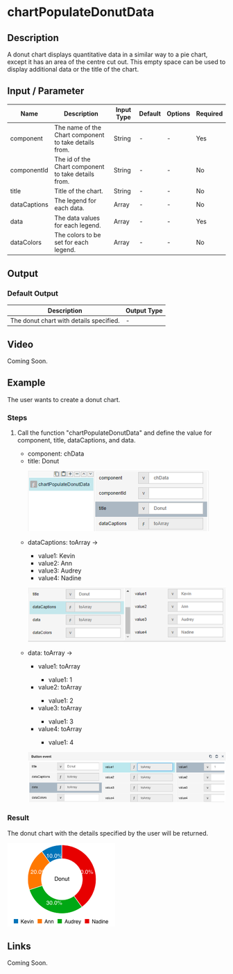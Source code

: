 # chartPopulateDonutData

## Description

A donut chart displays quantitative data in a similar way to a pie chart, except it has an area of the centre cut out. This empty space can be used to display additional data or the title of the chart.

## Input / Parameter

| Name | Description | Input Type | Default | Options | Required |
| ------ | ------ | ------ | ------ | ------ | ------ |
| component | The name of the Chart component to take details from. | String | - | - | Yes |
| componentId | The id of the Chart component to take details from. | String | - | - | No | 
| title | Title of the chart. | String | - | - | No |
| dataCaptions | The legend for each data. | Array | - | - | No | 
| data | The data values for each legend. | Array | - | - | Yes |
| dataColors | The colors to be set for each legend. | Array | - | - | No |

## Output

### Default Output

| Description | Output Type |
| ------ | ------ |
| The donut chart with details specified. | - |

## Video

Coming Soon.

## Example

The user wants to create a donut chart.

### Steps

1. Call the function "chartPopulateDonutData" and define the value for component, title, dataCaptions, and data.
   <br>
   <ul>
   <li>component: chData</li>
   <li>title: Donut</li>
  
   ![](../../../../document/function/Chart/chartPopulateDonutData/chartPopulateDonutData-step-1.png?raw=true)
   
   <li>dataCaptions: toArray -></li> 
                            <ul>
                            <li>value1: Kevin </li>
                            <li>value2: Ann  </li>
                            <li>value3: Audrey  </li>
                            <li>value4: Nadine </li> 
                            </ul>
   
   ![](../../../../document/function/Chart/chartPopulateDonutData/chartPopulateDonutData-step-2.png?raw=true)
   
   </li><li>data: toArray -></li> 
                          <ul>
                          <li>value1: toArray </li>
                          <ul>
                          <li>value1: 1 </li>
                          </ul>
                          <li>value2: toArray </li>
                          <ul>
                          <li>value1: 2 </li>
                          </ul>
                          <li>value3: toArray </li>
                          <ul>
                          <li>value1: 3 </li>
                          </ul>
                          <li>value4: toArray </li>
                          <ul>
                          <li>value1: 4 </li>
                          </ul>
                          </ul>
                            
   ![](../../../../document/function/Chart/chartPopulateDonutData/chartPopulateDonutData-step-3.png?raw=true)

### Result

The donut chart with the details specified by the user will be returned.

 ![](../../../../document/function/Chart/chartPopulateDonutData/chartPopulateDonutData-result-1.png?raw=true)

## Links

Coming Soon.